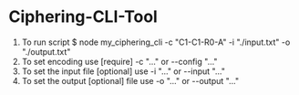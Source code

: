 # Ciphering-CLI-Tool
1. To run script 
$ node my_ciphering_cli -c "C1-C1-R0-A" -i "./input.txt" -o "./output.txt"
2. To set encoding use [require]
-c "..." or --config "..."
3. To set the input file [optional] use 
-i "..." or --input "..."
4. To set the output [optional] file use
-o "..." or --output "..."
